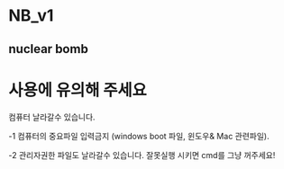 # NB_v1
 nuclear bomb
-------------------
# 사용에 유의해 주세요
컴퓨터 날라갈수 있습니다.

 -1 컴퓨터의 중요파일 입력금지 (windows boot 파일, 윈도우& Mac 관련파일).

 -2 관리자권한 파일도 날라갈수 있습니다.
잘못실행 시키면 cmd를 그냥 꺼주세요!
